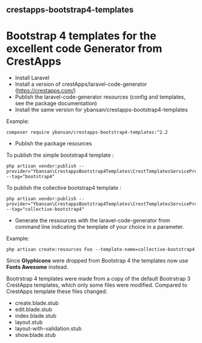 ## crestapps-bootstrap4-templates

# Bootstrap 4 templates for the excellent code Generator from CrestApps

* Install Laravel
* Install a version of crestApps/laravel-code-generator (https://crestapps.com/)
* Publish the laravel-code-generator resources (config and templates, see the package documentation)
* Install the same version for ybansan/crestapps-bootstrap4-templates

Example:
```
composer require ybansan/crestapps-bootstrap4-templates:^2.2
```
* Publish the package resources

To publish the simple bootstrap4 template :
```
php artisan vendor:publish --provider="Ybansan\CrestappsBootstrap4Templates\CrestTemplatesServiceProvider" --tag="bootstrap4"
```

To publish the collective bootstrap4 template :
```
php artisan vendor:publish --provider="Ybansan\CrestappsBootstrap4Templates\CrestTemplatesServiceProvider" --tag="collective-bootstrap4"
```
* Generate the ressources with the laravel-code-generator from command line indicating the template of your choice in a parameter.

Example:
```
php artisan create:resources Foo --template-name=collective-bootstrap4
```	
Since **Glyphicons** were dropped from Bootstrap 4 the templates now use **Fonts Awesome** instead.

Bootrstrap 4 templates were made from a copy of the default Bootrstrap 3 CrestApps templates, which only some files were modified.
Compared to CrestApps template these files changed:
* create.blade.stub
* edit.blade.stub
* index.blade.stub
* layout.stub
* layout-with-validation.stub
* show.blade.stub
